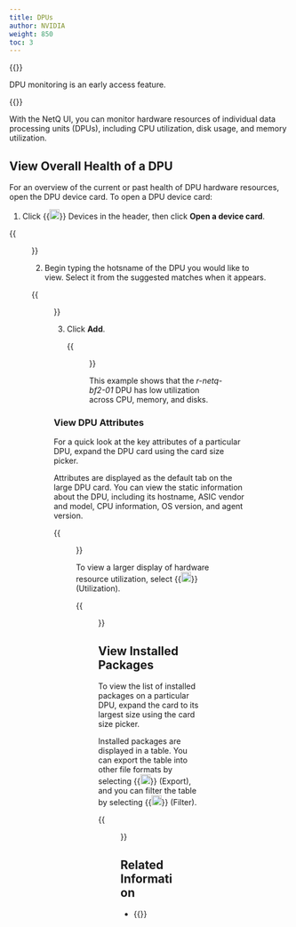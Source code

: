 ```yaml
---
title: DPUs
author: NVIDIA
weight: 850
toc: 3
---
```


{{<notice note>}}

DPU monitoring is an early access feature. 

{{</notice>}}

With the NetQ UI, you can monitor hardware resources of individual data processing units (DPUs), including CPU utilization, disk usage, and memory utilization.

## View Overall Health of a DPU

For an overview of the current or past health of DPU hardware resources, open the DPU device card. To open a DPU device card:

1. Click {{<img src="/images/netq/devices.svg" alt="empty device card" height="18" width="18">}} Devices in the header, then click **Open a device card**.

{{<figure src="/images/netq/open-device-card-42.png" width="250">}}

2. Begin typing the hotsname of the DPU you would like to view. Select it from the suggested matches when it appears.

{{<figure src="/images/netq/add-dpu-auto-suggest-42.png" alt="device card showing 2 DPUs" width="250">}}

3. Click **Add**.

    {{<figure src="/images/netq/dev-medium-dpu-card-42.png" alt="DPU card displaying CPU, memory, and disk utilization statistics" width="200">}}

    This example shows that the *r-netq-bf2-01* DPU has low utilization across CPU, memory, and disks.

### View DPU Attributes

For a quick look at the key attributes of a particular DPU, expand the DPU card using the card size picker.

Attributes are displayed as the default tab on the large DPU card. You can view the static information about the DPU, including its hostname, ASIC vendor and model, CPU information, OS version, and agent version.

{{<figure src="/images/netq/dev-dpu-large-attributes-tab-42.png" alt="large DPU card displaying static DPU information" width="500">}}

To view a larger display of hardware resource utilization, select {{<img src="/images/netq/analytics-bars.svg" alt="large DPU card displaying hardware utilization data" height="18" width="18">}} (Utilization).

{{<figure src="/images/netq/dev-dpu-large-utilization-42.png" width="500">}}
## View Installed Packages

To view the list of installed packages on a particular DPU, expand the card to its largest size using the card size picker.

Installed packages are displayed in a table. You can export the table into other file formats by selecting {{<img src="/images/netq/export.svg" height="18" width="18">}} (Export), and you can filter the table by selecting {{<img src="/images/netq/filter-1.svg" height="18" width="18">}} (Filter).

{{<figure src="/images/netq/dpu-hwresources-l4-installed-packages-42.png" alt="list of packages installed on a DPU" width="1000">}}

## Related Information

- {{<exlink url="https://docs.nvidia.com/doca/sdk/doca-telemetry-service/index.html" text="DOCA Telemetry Service on NVIDIA BlueField DPUs">}}